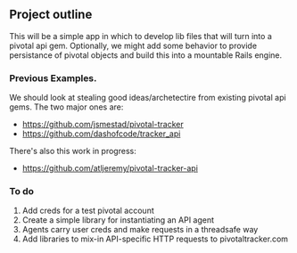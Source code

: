 ## Project outline

This will be a simple app in which to develop lib files that will turn into a pivotal api gem. Optionally, we might add some behavior to provide persistance of pivotal objects and build this into a mountable Rails engine.

### Previous Examples.

We should look at stealing good ideas/archetectire from existing pivotal api gems. 
The two major ones are:
- https://github.com/jsmestad/pivotal-tracker
- https://github.com/dashofcode/tracker_api

There's also this work in progress:
- https://github.com/atljeremy/pivotal-tracker-api

### To do

1. Add creds for a test pivotal account
2. Create a simple library for instantiating an API agent
3. Agents carry user creds and make requests in a threadsafe way
4. Add libraries to mix-in API-specific HTTP requests to pivotaltracker.com
